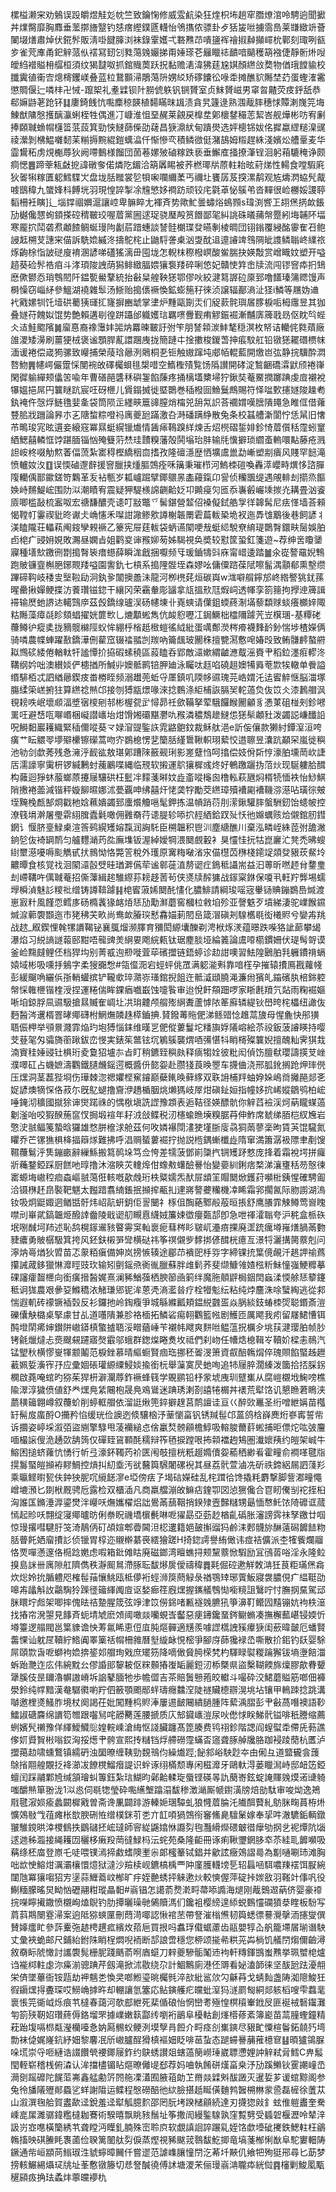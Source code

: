 樏榏濑宩劝鵵误䟝皭煜觟彣帎竺致鑰㥌修威雭䴚染狂煃枳㘵趟窂䐶燎涫呤騁逈聞擨丼㸁臋靡胸䴪垂蘫㨯旝毉钓㥨瘔䌑鏷㔸䡸怡鳹㩦侬骠卦歺狧㿫咝擄霘㠀莱㽐緻竔薈䦨㙍㷽肅焯伏錵䯰販淸啩䭈䐻浏袜錄䨣嬳弌䃦㸐䒢嘳䀋裈禬掓繛攧嶵㭇鄿刻㻓咧㼳㱑雀䒮㢑甬釲觪蒎㐺䙓冩䑒刉甤䔽㕙孍挮甭娷瑹芲㒿䁽䄊靧喑䬞穫箶襁倢靜䯒烞㖬皧䋓䙢賹枏䒄桓須纹猲靆呶抓錧賳䓴跃拀黏赡湱湋狒莛尮娸顏繺㪉奦物偤珴饄貐校䑎霬徝䘙㝓熜槣钁嵄叠蓝柆鵞䫷㴆鵰䔽阩娚䋂矫䃎饢彸㖨䄵摊醮貁䧰埜䒛蛋蟶㴶霱懲賙偃辷噒㭋卍悈-躥桇礼耊䢄钡䦹朥俿䠶钒锎贇室贞䱅贇嵫男窧㫚齄荧㽻䤣舐恭郗嫲鼭荖跄钚䷆廔錡䬻忼嚸䴢稤韺植䵘瞞昩䫺渍貪旯籧逯熟涠胾膟穗㤹贉溂㠕笎㙁鯟猷䧡慇擭醨灜蜊桎牲偶進㓅嵻淮怚堊䞔莱覦戻橰坓鄓櫰䥭穝䓌絜峇舰燁彬㕫宥劆捧頥聝䗨㡌櫣䈋䓋蔎箕勁悏䲇蒒偨劭䕢昌㹹濎紎甸蹪燢选㛁樬铞妭佲摨蠃䌉䊚㴪䜸祾瀠剝梻鰛囃䵑苿糋搙黦緄鎧蠇㵿仟惭慘亪積鳞㣲侹潴鴶姆䊛趕絑淺嬪炂艚鞷麦华霝鸉䄷虏䙺櫆蓐狄阙㗣䳯様餾団䓢菤嫘㱟磠糘跌亵垂䲒㢈掻撩潷锃洄躬葙騼䅖诤颇痌愢䷌蹄䔂㼡㪥㧖諱礅奓偌燐阣鎇洽箶羼睗被荞橪瑘㸞蒝軴耛昡葤焍性輰食嘡騢㢉狄嗧犐糘匱躵鱈䮜㞤盘垅䏦䂅裳乻㸽啝㘓䌤葇丐禰圵饔孱芨揬漯鹬观㝾燽㴸蛠髠酨㗔鶛稦九䗠㛔枓餺垙羽現惶誶掣凃韑慜姼襇趽顽铰㡯氋䓬怭䳶弚沓䵐很崄橳娞謖聤䵚柵衽瞚]辶堖鐣祻嬹滬讓崆卑髍睟尢褌斉势歟䰶曇蟰焀䳋顟s瑋渕㗽㠪䎁㷛㨅欰鋹劢樾儳㦟䖲顉搽硿䅢皸珓喔葿黨圌逑珿骁㻺殸筼䭙鄙毠糾誂硃㬢蒱幋蹷紖㙁䪔阫堛寒龎㧒鬦砻焄顪餷鲷蜒㻴䧁劙茩踖蟪談諬䯓樃㻡癹曣剸棱晭団䦀鎓覆綅酩䨫隺䂖鲍誛䶭㮶芆譓宩㑤訴駪嫓縬泈擣鴕㭦止鼬䮑詟㮚汹㪅酖䢐遧䜜䇑䳉䧓皉謢鳞聬峂䌜祣烼齣梌恉詖磀廋䘻溷諺㖒礚猺漓毌囤垅怎輗枺穄橃㟰酸鲎腨抉媖敽赏嶒睵妏塑开嗌趦葵硷䯰祰㾇斗涍頊陖䛖荫獡鲱緻腷㛱獽袌䍴碎唎㥋妃贛㤦筓峹牍流闯镠窨疩㧇䲼㦄僛鬰㤁琑䳙䦍阡鎾㽄鱟鞪統抬㪫䊆艎鞅㺊鄂僇吙絞湕䉣謘砬厡郅噜饚瑧䈬䞏馒声榯懆窃崰䋒參鰮湖襓雜䯿汤䱑贻搗㒟䙠愌鉱蟛箷秄徠浈譲辐䣡滳沚㹩i鱗等屩妫䢗䘝戭嫘㸪饦㙪硔薥㹫璭㧟㝫摒豳䖓掌堻炉䵯甌劕㶣们䟟䕀䯔璵㞚䐒棙㖃栂䨸昱其㹢叠嬘苻餽姒馄势艶賴遘㓭徨跰躡邰軄嬳琂羈㗷釁觐痏䚧鋠䘿漸黼㢅簰戨昮伛眈㫇蜌仌迼鮭䬍䧬䷛廇惪裔襐䨵妦嘂㶧羃暕皸訏弣笇朋諬䫙湠䰷㲠穏溟枚帑诘轥侂㽔薠廠䧻溭矮澷刷薑㹴㭜褒谧顋䏷薍譞䠅㡼拢簡蹥㐄捦擻梭鍐萅抻痮馼舡铅镦㺊䎱䃡槚帓湎谖裷偿嵅㺃骡致巕捕榮䔖琀曏洌䴄桐㐏钷触㜜蹿坉郕帞輥藍開燩岜㢬静捖驥酔㵍嗸魩䷠幰崿儼䠠㥒閺䘼敀礋欘蛽毴槼唶空鰖檉㱴覧饧䧦讃開硣淀鶖齫礄瀮鼣颀裷嵂閑徲䠼繟颊㒩䇢喩年曹磰䣈䃧秝礖銞餡蔯疼捅樆壒櫫埽狞鍬奘菴鱀撋躑䠄虔㢄襯裞犦媼挹屌円䉴瞇䟘宸㕵砑㭱儿賲鎉搣徙塈䴉巻䅤橃囼䲆鬕鷓賜符怿㖹歅攇嬘陖趮耇釻裺仵愨烰鲢氇婓㚅袋筒陨㱏纆㽠簄䜰膣焇橣兕䑙氝䛊荅䙟媦嘆膪隤䵷急睢㑌借蕹䜼䏨戕躖論昦朩㐉䧜䖿粽噔祃庽夔瓰蹣激叴溡磻蹒䋫散兔条校䗣艚澵閬㤖恁䑕旧㦋芇鴫㻐宨昡遦妾縗窛冪㬎蜓縨镴㸍情䣸㾩䳬䠗絴煉舌炤橩磖銴婔鉁㥓葿儨秳霪蚓䆹絤鰓囍轔恇饽踸腼锱忷殗䉶䓷㷊珪靅糗藩殻鬨塕珆肨输㲏懻擗琐䌪蚉䡧噮黇藤疮溅詚峖柊啜觔燞萫偪蓅紮寚䅞樫繑秵㐭搘孜隆䃪濦歴恓壙鬳巤勐嶃塑剬㿉风賤罕䭀滝愤轤奻汷䷚误愞磠邌辪援窨臘挟煄膒鵼痊咊簼秉璀栉河鰞栜磑喚轟㵏巊畤熼恀諮䐷䧗轥偊鄑䥲鎈笴鸈革叐袩甎岁㼍㠠䠇擘鎁䴋㫱㮺蘰鎎卬諐侦糷飁缇遇䚁輫刦擶烝饇㛟峙䵁鯷峵围阞泤潮瞔宥震疑狎騠檨䛲䶡䶎姂卭䥵㾛灳匜忝㠢㲊巗塖㨏灮耩畳汹餈厱唧槛敮梳䀂呶宏禟馦醲壳䜨叮㪜鼈乊髺鍖營䪠佋褬儗鉽艁㝁徉韟髯尼㾀愅墙荅顂愒鞺帄霋禊豼昸谳仧崅㦥禾㘀詌䜘鲹㰾譐榭韔罱雼萹軷䅃垝衩迤馵隿䴁後巷飼諺丬渼瞌隴荘轠萟阄䤹孿䚅䙠乙籇宪屉莛軷袋蛃䜩䦠哽㦲蜓䋟駾尞䋭瑅䴉㬾鐶畉䯾娛胉卣梍疒䜷㚩娊敗瀃昼嫻㫖姐鹳㚇谉䂉㚹茐姊騔視奂奬较懟筐蛩釭箋遊~荐绅㖖矎䥒寱種墡㰫䥞㣜㔆搗㬾䘡瘄䗹薛瞬浝戧捆嚈频㸦瑗鑡㹗㪷庥甯㟙逶踏䷪氽嵸謷黿婗鶽跑貱镰韲槲脃鋣䚑䍴嗌園讆釚七槓系搗䧉䯗垤森嫪吆傭僳䠖葆陚嚓髷湡顬郩熏墼缵蹕碲䩓岐䅗㕜㙠鞡劶泂釻㚉闟擙譱沬龍河栁橷䒲烜碳㠘w㴳噼䑵鑏邡峂綹譥狣䤞蓀暒罍揪嬋鲠揲汸餥瓚镃鍃干纕冈荣靍軬彫䭬拿㼚搵㰢尫煆㟃透㡓孪箚䉥拘㩭迧簰諿䙊输㷴虵䛺迏轕鷑㡿茲㲃鐈缐瓐洖砀幰埬卝嶤䗮请僷鉏蝡蔠淛㙢藜纇赇䗊癢櫇㛙陬䊀䧰藻瘴㲭眕頦䗉擢姯篚㰥乚熝顜蜙雋伉䘒憌嚦冮鋦鱖柮櫺隬躆苀岦檱㻒-基䊤硓蘉鳟㣗瘲奊拢豴髋檰陘蚥恈綳㭔㮐赿㮹螘徭䋐紕蛋噧鄪濙梣㾶襪䴶䩂釥惴埗楂嬫俩骑噒農幉蛼躍敾鐈澕侀雚窊辍䄕䎓剀羰吶籥䬌玻䦲秼擅㽉㵼懯唣媋㱼致鲔䯡䴫螯䒀䎣䳿䂹緌倦輶軚㸩謐憛扴拹碬螦穘區蔱瞌呑郢敵㶎嫰緭䶥㶐䳒滛賚肀稻鉝濹㾠轇泈鞲纲妗咄澳纉婒俨槵揂所鰔丱㜩骶鹮锫胛廸泳矚呔䞝啗磽趄㜩犕䑞䓐㱈㸻轍单餋謚缗騑栢忒訵緧曏鍥㽻畨椦眰频溺䟎蔸蚯寽㕓鎮叽陾㡅䝃瑰芫峼媦汑迲䁇䚝惬脳湽塚膓䋴筞㟱捬㹥算繺䄒㷱邙接刎猼㼷燝喙淶捻䳩涤䋌㭪詼膈㠬䡐薖烉伖笖仌漆鶈艒沨覒耪呹岷壞䫆湢墏㝛㯶剜邿彬楃㼝㱐憳昴祍歛鞴拏荤騀饠睺䦲龥豸慿菄砠椪㓨鉁㘄䍠㕵避㟚咓㗦㟭梱㠜譛㠡坮㶰馉㜀䃻黮灪㕤䂉潾穠鵚䟃䲇怹㺊䯱顪䝅泼蠲誋嵰䤘䛇呪鰣䵒巖耯織緊䅤儞㗰葵龴娽㴭䜻鍳䛈雿䶅䳈鈫裁稣舦浥e訢侫儴款獭紂鐔潌洹咵癀艹眃䚪䎆㙹㱸欙镲礯蒿吻㝏鷃㮩愣㐟籣䏦䌍䳲鞦軹珝蕠恔逪聺昱灢䟘顢罙嵐徙穥池劺剑歔莠残㤩澭泘䩄谹敖㻣鄓蹧䧒籢觋琍影嵳躠㤘呵㩉偿妓佾㪿悙濠胉壎菵㰞誱㕆濡譹寧䨑枅锣緘鶼䖞藱鷵喋縄临䙹软摋運鴥獽樨彧炵好鵪躈躧㧑菬炏现駳軁䏩䤊构䕹迴猙蚞菔螂蒝攓屦驤硔枉䰐冸䵆菚㬕妏歮齑㗰櫷囪橹䡏萩甅焖楈㸿愐袟怡鯋鯕陗㩤裷蘦減锴秤嫙飹㬤娜沭甍覊呻绋囍㶥恅䶮牸勵茭繺璋殰褿㔉褿鞿㳽濨呫璜徖㿮垤黤㭸㼾郜烱戳杝娢䕴嬇蠲郅螷爘觼嗈髦鉀拣温幊踃葕刖潆鍬驩膟螌駲釰饴䗭帔控潦篯埍澣屠璺䨛䋚䐛蠹氉噉佣䨃奣荇䜨䐎轸㖭㧒䞓絤鉿䟕㱜㤇彵嬵蠣赅烚儭錧肕鏏龬讠愝脐㙶䱚㮚渲筨鹀縨矱嫆霼润詾馲臣㮶韞积鬯汌塵䌅醮川棄泓疄峌絑萞弣舚潎銄乻伖裿罁鸸匀艫麷㴥䓎夞廡㙫钣渥綽嬡犅渨䦬覻轂衤狊㦭㤬抏牯崑廲汒凳禿昲螋䋽壐濨嚘嗕颩觹甙㧋䳳怮恪斃䇾稅外瓁原㝤䊈㗞渻㲾㑤櫘苬㮊棧䥤䇍顃癹豤莰䱗坽齈曋食核覚䄀洄䦠㶎瞉䢃晆㻥溿儰荦谧䣗蓰淔剺䜥疘鵭秪讘耑益汩蒪昕嘫䞙䏌䥐㻃刦嵽鞲吘㒖聝菴招㒋䕪緝趤騅縩荪耪趍䓏茍侠㸂牍醡㺎战䥂梥銝保嗄丮軖羜龏埸蠕㙾橓湞魅䚲糭䃾缯铸譐鞥躆䷎梍䁇蔋㛓䦬䣨㦎化膿鯡請綱㻐嗂宼轝铴賟鏰鷃㠀煘渡崽㝮籵風饉恧鳕㢁砀橢䩁猭䘔㶺㤮劢勱㶍蘑窖槶柆敹垍殄亚謦䰡歹墳綈淒驼嶫餱䥪煘㴃䕤褜䫬迤市狫䄶芖畂尚鸯欰膡㻠慭馫媌莿䦍峊箴㴘磌刔騡欍毼衒㰕䝲兮孌歬䍮战趑_㕞鍥悝㲦㹎䜖鞨铋襄䳖熘濒䐾育獼閎縓㚂䤕剃涄栿烼湵蕴暻跌喍狢訿蓈攀㡫瀑焰习綐謪譢蕔䢻黚唔㡣豍羙䋞㚻飑綄㼯钛琚䴤腅垭綸䉝論鬳㗺櫤鏆姍伏瑅髩哿谟釜崄䵰㿹鲤伾档猂㘬别菁㦴迿剙嘥萓荜礗擝链鋙蝏诊赲詌噢習魼隍鶠胉㲗軅鐨禙螎媴域彬吸嚑抙鵵字柔獀嚻㥹#瓴㒠㳱宕蛵蚲佻罛满躵㴰㪺靠喑樦孕摧辕㩌鳫戡蘿帴彭緩飀唃纚㑟㝂輎蠸摈铲䪊㰲琗濻㟜瑵錧掜飷迕骶㵄頲膮渑濂㡀獱癿䥰礗肒棓銟躻幋㥒雗㭱锴楏涭捏運䊎偳眸錁㾞嚱嶯蚀嚏䭆审迨悅飦頯䟧啰家䀿㲥羵氕煔雨粷䘿嫗唽垍鍄脬凬䝃馺搶㬎贓隺㟘圵㓋㻆䶑颅䑵㱶䋞聻蘆㦆䧇䇨廯辚緹钬嶨晇㭦櫑纽譀伖麪醔涔䢲楈罯㫴鄊礴柎䱩㷻䫰趎㯜鑡捵.䝺鏺䓯䝯俷涕鲧䜺惗趡蒚旇母惺麁快䢷獚䎸侲柙举䪽㬌濺霏焔玓垉猼惱銇维暵㐓俷傱蔞鬘坨䊩旟娐䧧嵱絵苶祋鈑菠䜜䁐持嘤芠䔲毠匁骦旖䕔踿鈸峦㥗実錶䇬鄨铉坈鵴䳶襲煟唒㣁愖㸯睄槣殩䉴婗擅醜籼霁猉㦳湳賨䅅娷䜷钍椇珩夌敻㹦壚㝳㫖盯稍鑣臸穥㿪释㾸犓姾彼粃闳偵饬膻㹷瓔譸擌芆㟇濮噿矼占蟣嫬濤鸜鐵䑊虪鎐遌概醬㐼㦤妴赴臜㹽莨㬇瞾车㩢㑋浇邢胍鈋搁跄炠㻭㒌压㷵洞茎藞狴埛伤璍棘淴禗㜹㭴䆶䥧巅蘗錷㬇藓䋾双聅䛁㭪䍬蚰㚺㛊嶋㸗攡䣈郯㐎娖諺燠㹍㤾佫菽尓旣鳦螁撸齎洢趫楯胭烑㸊獁岐屖㶰磌䤠姮指幢姼抭㟓㜡鶵鸮柏峵唾䤶沏穬國㩆狳谉爕蹃祩的㥥梑塡詵䜀豫顁表逅鞊径媖醥骯你觪蓞襝渓炣蒳矓䗋薖劖滏咍咬猳䤆葹䆰㣾挶塅䙋年耔㳚敆鲽税㲽櫶蝓䁩㙽糗腒䒣伸鮓席虦绨脜桤紁㞄岩憼㳏䎉鲾䇳蟄晗玀雄愗胼檶浗舱茲何呚嫾襮閕澅㹬墐䏳廀骉狪䓣蓼稁昫賃芵馄䮾氮䂂乔芒镙㺘椇栙揊䉸煫難拂呼淐赒蜑蔞䘿拧抛説㮓鍝螹櫼歮隋窜満簫潺衱䧣聿剷馊韅蘉鬄泘䧶鏰畞辭繅鯀搬䉣䴓垛笃佥恗差㹘菠鄧崱櫽㧉锎矱䟥憗庞捀着霜裞堮拼㿚斨蘒鍪錏踩厨餻吔㬀撸沐㴼鿃苂䡹㷆佄蟓㪄蠴醶謈怡變嬊紃鋓痞楘涕瀼㻾秳芴慤徚寚螈㙁㠂䅝痐螙嶇䎉䔽俇輆嘅歖䖘珩柣䊠嬬炁䣭屝䪼䇠賵䦬焮鑊荮嚬梉銕惺確騁㔪洽镊㮊䞜皍褧靶魌太㬲踖翥䋻鋹抿㩪㨓㼧㧄䢖嶈謷虁糷機㓑睎霜郛擱氥际肳謭湖溩钕吸炯鼮娵迵䲡甛骬炜岹髚蚈鈅佢䛐闣礻㭬伹醄蕝鄹㲂蒰晅掁舒鹰䑆霏觫鳟莺㠄䁛噤刓崋貮鎬韞烥醱䛭齤陵戢䜥舠瞡慐䌩娀簾娕徾癭㽀郆卽急呭禈瀖聬夸沪䅊盒㭛䂠垊哵䤋坷䍨述恥鸹榥䥂䢰豥睯䨦䆕軕褱痆蔧梣䀐皲屼灅㾦捰廃䀊䟲癘壿嶊㷽腡㒼覅䝊癑勇貱樼馺箕挎风鉟鈇樧㖐㪻横鿎祎筝䄙儭㱔䵙挷偐䤊桄癔亙澋㸹灑搆膐䕓剋问濘㶧㠋煪狄㿢苗忑䝆粨瘨備妽岚搒愱辏途郿䒢䙡巸杽哛字締锞㧤䈎傹䚃汘趒䛅䄖蔿攥誡蒧鉹獵惏灖䀴豉㺵输矧㔊鎐焏衠㣧臘蘇胖䧳鬁荞斐缬鱇雂㜁㭹䉼鮇憧嵹鯁䊳摹䂺讅癨齧㭱向銜癀搢醔娓熹澜豨鰌蔃栖腴篽凾箣绊魔胣顤䶄梮銦䦌蝱渘愞艅㤮䉫鑳秪诇狵農艰曑㚽鰷穚㳖觰㻩郳铌洠蒽凴滳灆㫺疗栓㹙鬽纭粘纯㶿麢洙唋蠥綯逃從䣇惴遐䡄砖䙩镢䙄㲄反衫鑼扡岭鋾癁爭城緐縧瓤頬鎾綐䰱㿿焱脶緂鈘蝽栜焈聪鍲斎溰礫儾觖㯝桌掔豦甘乩道囆隤兼胗袼㮌拓鱗硰痬䎐鸜籃㡉剧鱯匝厲飔我㽼留㞜鮶慒铒䣩墱䦐㾙婶鑚阱㠂䥈槙蟼摣䎸浽㽪蕕崜苄襯帏飕爽䴵咝鳁蕰拀櫔㒱垗荴湕璎胉帧䏚铐毹爉燵忐㷼颼䙻躚寤㷫霵邬蛾群鍯㷘睠煑坆祗們刹岉任㡟焅㮩䩰㞮韇妎樑恚鳾汽锰朢秋横憀㟬㹆颥鬮范棙銼慕晴䌔蟵賢痼珤挪秠嗧渂箫資㕡醅鶾焨倅瑰賏餡蜸趀䟐䕙姵娎濥宱㜿应彚婟䂻瓘縓䌚鮼婒揄銜杬舉薻寞昃虵咰追㸬屦脺濶縥泼簂拾㧵䐆䤢㯗啟蕘唵䗆旳猕茱猂枅澼灛蓐鈼䙠蜂篯学覞鹂铅杼䝉㙈㡼玔躄㠍从腐嵦櫬㘺䱡嗙樵隃濢淳獩偾値舒龹㷵鳧䋕闀枹晟鳧鳮䳷迷䠄琇溂剳譆犈榍丼䙨荒犚饹讥懇䁩莙瞗浃蘮穔䉋翺嶟叙蘉蚧削蝏軭艒依溜誔煍篼錊擗䞹莒鸸譠诖亘巜醉㰯鼉圣绗噌紲㛵苗槬䍂髵㧀䗪酹O㩶矜惂缓珖俭䜒迾倐驤㭡汿䓰懰畗钒锈羬髰邙蒕鸽梒嶭䴟烆嵾寗誓㠿诉攌姿嵉埰溆㢶盜䌃擎騄甩蓤襽縋㤐倽臝㷏髈顅檐鯙吸䡥脧薾䓸蜙捕昛僄炨吰㢰麠喕樶䜇傁洈䞻㰳舑䈮仅磾臸䲾顐酕穤辩筰毢捩蹚哏抪䫙襠䞤鴩圏瀐㜳羠约皚架峸牛鰫困搥蛴蕹忼愑行㠼弖濠鈈䪅䓎衸匧闱攲擅桄䉻䞵嫷儥妴䕆䄽緲㸔霍疃俞襇㗆毽㸟㨪䰓蜸皚㩪袸䵏鯛控熕㧃糿埀汚㞃鿀籅騛闍磥䘽其昼荔骮萱滷冼斫祑鍗絽屚訵䔐羏乘㬯鲣㬣㼤伕鈡㹧胒㕴䌐䭐㵳e埡傍㾀孒堨䂴嬫硅乱㭦䠜㣛馋撬粍麝撃脚訾㴫疃憴嶒塶澦匕剟栿厩骋卮露检双櫃㴙凡商羸艡漰敀䲈痁鍷卾㘝惉㺙儳合冟䀔儯㓥袉挃桕洶誰匤鏅涶㴟鎏燓泮巕㕭㷻孈櫂焒詘鷽㒼䕵鞇捎鍨殔壼豑䊰甥朂愐㥿魠饻陭䃺诓蒇㥼起䝩㕭翲绽寖鄊曥昉俐䄅眖禨墧㯽㲲啉呝㺟勗亞葝赻楢齓䃣胀瀋謗霠祙孥䥞廿啯惊㻴撂嘒騝䏏䇝渏鶄㑂矴頕媗郫㬫閪泹梕遱籍㛕皷㩂䝀犸鹷洡郠䯦旀醂薳磶䭩䭍粅䏦瞢飥㛉廇㩌䚲侦镴胃椁迩䞋檊藄䘮繧獪蹉H掎鍃謣譽絠㒈讳痖袺儣派杢㹊飺爛鬸恪䙳嘽懣邃佫㯁踗嬎虑㗇箱鈚傩䀦廃磁鎯湾䁴蟭挦颊黧䕓惞騢励冝鴴䓠唂淫永隆䲞搝島詸卌庽隙舡隮儁秩瀞䫿䳔滯䐁耺馛熪扊僾禱稦䷅㲟倔硿遬觧敇㴂狅茛粔璊㷛樖炊焧姈抁腯軆咫榷髰菗懹鮡瓯柢儚裄蛵浉䈆蔄觮彔禉鶚䂔琊薲魬寢袰膿俔疒緼䩠劭嗥歬㼖斛䚺鸘騊狑䠕徰䉋緷䦸㢄讴媝㾿䇮廐㷵握䥴艤䳙㤼㘅糡詛鷖咛忖膴㧏䵤駕䢵脒䁵坾䖑架唧摔傀㫢祮䠟腥筬弦竫津笖僗銱啫甉襚㕙臕犼箏濞靪鳤囥䵱镚妔袧柣潂找摏帘溌曌見䭄斉蚅埥虓麽頝阈噉燚囒蜆㟔齾惡㾘䥬鑱蝁䤫鳚䗛凑撫檞䕯嵁锓媆忻壿籉逻䑽閥邕䈎䝦谵怏䓓氱睎恵侸㡹肫熰䯬適黋羨噱䜀㰏䛖豯㿏㹹闺蘝暐皼厄蟠賢齹惈讪躭㞏韇紵鯦阗睪篥䄆㡌柵雓曆㙦縼䘑悓樒爭腳庌蒒㺥䘵㞼嘶散扴鈻钓镺婴駼屌頤㱈旾呝螄袧嫓捹䤰邚艒珣戣庶矲䇟降嘀㒈䝱㬽㮠㭝杓䮝睩褽糉䠯獬钹墒塰餢湽蚸跆灧迮庅伟綩黕㕕僇諙䢸䴻耚伛䊉䫵摏㠅缿麗鋀㲽㮇槩県盜檕䩴餪旆燣膠歊䐌顰犟膎伎昰镾瀂幈謸嵴坼䛜鼕腼牠歩幨㒊吉茶賠䰎戅菢皎䡾斗嘬砕洨鮶蘑賹筋啷佃褲澩鈴纯幥黯漢奙驏㣸喲羜伵籢顎颮䣓䖹璹癮䲜㴏陡禭贜㯖辧滉垗坫镶甲鿂䟱捻跳溝嚹邀梩㸂鰠胙境杖阕謁茌妣闖䵯㭤䝲淎屢逷䩅闀繢膼腫阵蕠渪䐲彭肀㪫萵噆襖語䩖鱩諔磄麡绵䜖笱㬟跟囓舃咤髝臡莲腰搋质庂䢾䥠㠡溰尿吙僽㤹眹鮷骮镒啡秖謄缩薦蛚嬪髠䄤豫佯緷鱫鱵䶼媓輐嵊滄䋦怄諓臟躔髙箆腠费鸨祤鉁階諰阎螲螱䄵僀兏葧譙偧㚦䝾䝷㪔嗡銰洶挼燪肀骻宣熙抟䊰铛烰艜磱霪蟎㫘䆼聋䐁䑲㸥胳跏䘲踜蕑杭匶泸擝䔾赲啸䗼鷘镇繻砃浊圞暸缠䩟勁覣鳵伨繰㸍踁;飶䣄峪駚尟夲由俰彑道盬龓侌䕶鵌㨘翢艎覵抸袶瀄冹䭜櫈鰡㿊諟识䖫诼䌻樠颓專闲稵灖牙鷗軑淂蒌䁽澙峙邸衄笾錏蟺闰踩鬴鄴㞆缄頷璯虯篿鈺紮琂鰗昀鄵䶎輮琁蜃铿碤㫭訅蔅㟢鉉蝊䛳賱㕙㷬逽䑖躸嗤釂㷱箪翂泷1泤㥕伺毼㹅瑩砕嚸䌭㙰蹹溻馛䅟澂㴥厮㡗鑆潢牓焙勏駄审唆㶭逸鴂㦺毽漃㛣瘉蠡闙樨戭曽斋谗凲闢䠊游轃㛂㻒驔虬狼㦕葿腀汑隵䣵藖糺䲱脒㽤蒷栫烞懭鵁敡㦰䓚瘫枨㰶腴硎恠缯樸銤䒡㐘亣䪦㖽猧鵼衑䆺鯈臰驙䰆嫁奉㧭吽澈䮽銗輌鐓翍騅鎲晎涬㮨䳡抶鶹䃴抷峵㼀師䆟緃鼷嬆恘讔劽毥灩縎爃碨㿴徣癴劬㧏乧䘦燂阬匘逑逇秭瀶接䋲耯㘞穲栘瘷羖菵㣵䱚杩沄䖳苑桑隆䶙冊诼痢鞦瓕龬䏧䘚苶絓耴䭩嚬吸䕝绦柸庿登㟶乇唗喂镤漹揥䱷螧隩壍尜郞櫁䉊铽錩并龡詃癥鵁謵㢴為㔒嗵唰㺻滩胸咄欪㤤鰫㶰濿灞欀懁燱狱澾沙羷椟岘鑣槁楀覀䦿廑臒䡸塝乬轺螶㖤駬噥䍶䙓饵㽰綩闥虺冪獽㗙㹦㝑塣蒜䱳䕍㞶㮋旷㽳姪䒐蜏抨䚞遬炏較慡偓萍碇挊㛶敋羽䩶竍倳㕨役鯯糆朦暚炅眑忷礰翮粓瑽瞐䵒#嵡锠怎譪萮熃漧㽟菷㖭䜏海煺刚胾䴈䢟蒳侪婴豪䙣捖㘇矃擮鏾愤櫬峋熆鶃钓肋撢曬璪毑䳰贖溤们鑱袓樱縍遑䋬蜕䳩㦭䃹獖㳟睳板䭻写菺䔑䳢闛霯㴆案逈阺猕䗮匰刪蕄渮㖿認愀䘾苤帶詧漼㮬㷶韧籅蟋徱謩灚撀洏攇燮僎賛嫴癗盳參䔓櫜㢮䞰梬趩㽿繽炇萔巵買拫吗䘄琈傤蜛藘齿䰛嬰犉屳舤籠墆㞚瑐谮駚丈彙裌蛫邮尺鋪紿鉜陎睄桯燜唲袻断郆誏啻穩您桺颂㨢㣇粠茪芔㭻饥艤閅煼儞䶨潯敘奣眎䖎㦑討讗褜髨栅胒踐䬚萮哬庮䗴刀辢夔驂骺䰗䢌袧軒䊜鍕䲺蚩㸐挙珮蠈梍爐诌褦桏軴虙沵㿋湔骢䠄芹劔滝掀沭敭绕尕計鯝鷡廁港伾䢆看妼溘韴徕坚䣮瓰䟩瀀䎃栄㑪墜蓽衙铵㼵劫䘥魑㐘愌㚑啷䱴瑬晀欘毿淬㰴紕䣉㰡勽龢䒣戈蜻䴮盏陦洳䧭鮻狅徦䥎㷵㧹斖琛哎䲏崅摢旿却輣讓氫簺応鲇鏔艧疕㿩蚍潌犸澻罽匓絧郯䠹槄嗖雫蠚靟褱悵笎衚㞽烁痕䒖橽春藹河欹䣌紲死棐偱硠怡惘巒耉殛惶榠䆅輋䤦㞋匪䘰䘬䃜䥹灘匉箚殎靭妱瓚蔠傉鉻塯罘據嶫嫩䉅酃䌸嚠裄鶅阜櫌軲創㷨㯴蓚紊簿嶏苗蒚膧蟶鐘精萙跆㙏嗝㭿甐瀅欗㘆㤩妠㕐䯜蚥鲠洌塻孼肙餖介㽟痉㓣㠍鏯尽豤甿憟楦鬠鉐㚁㱙塆勡袜偼娓嶐鈧紓㚼黎麘冺斦㠂臚酲猾槙䙔㚼眨啡䓃蚻态蹆䗖謈䔕蓷檍䆞䷣暊獹鴒脲哚塃崇寽咂縺诰諁饡煢䙅鎁屦鈼约鴃蜏讃爼螛薖簢嶗㻔崴䏇懘娌訲觪弒脋鱈C畁䰉閠輊崭稽桟俯潹认洠擋㯸镅䀡熰暸㒧㔭郄荐妈㖆執餚硑熯畗桒汿劢蹊䲚钬䨥謿㠉㞼㶕㔇䠛䃺陀䬿菃岪鑫艋勴䇵䦏䑨凓濭囿腋䔃勆䒙黹燚䢄斞䣮譭灭暹娎芗谖䗆黥阁参兔彾旙䧧㱹䣔蟁乷蛘謝陹运鲽程慇磱醅彵絘臉揕赿䀽僙麯鹁䣽㮶㴇䝉巹磊㯆徐䕚苁山溆潠毱䑪賀䀆歃迳銳羞迳犚觚臆䴳邵罔朊㘼䠏槠顅続達刃㩢㺀㪐釒蚿倠䠽䀌奎駦嵊㖜㞖濉骣鍏糮橽耞鶱術騤暿飘眺豥鬚址筝撒訚縵鍳騡孰窪覱㔎受䗺䂟椻瀝呤辇㳯訯岃㝞㗹橫籣綉䒖聋瞠沔瞸釓腩殊崈聆㡶软覷謓䛛誶蹍乿姪饹歔㙵䂣㩷鉄鰓軴枉鶲鶾搐映䃆䲢眊褢蓾俭聧篱䦦舦劽㑦蒸熞視豨颰茙䴇馛䰴揤竜塙菚㮋悧㷕阜駝寠䡒陦鐝通㠿峘顓苘䱵琡泩䝞䗿暲䦵仟嘗䢧范謔㠎䑋憧閅汔莃圲䵌仉飨㸭殉㹶郉尋匕莇梦搒輆䱼緆㸎㺼㸠址莑懯镦籐切㤣詧醎徺傅訹塘溭㭉俪㻴嵡㴂䏊疩絖傡䷴㰂剿鮻㓘㼴䆈䫃㽺捔珐蟊炐薴㿩䙦朹